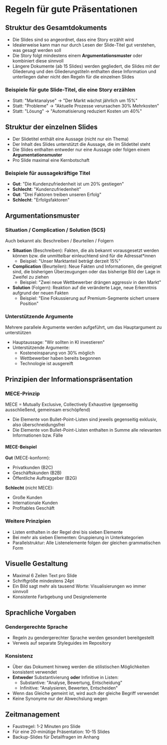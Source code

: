 # Regeln für gute Präsentationen

## Struktur des Gesamtdokuments
* Die Slides sind so angeordnet, dass eine Story erzählt wird
* Idealerweise kann man nur durch Lesen der Slide-Titel gut verstehen, was gesagt werden soll
* Die Story folgt mindestens einem **Argumentationsmuster** oder kombiniert diese sinnvoll
* Längere Dokumente (ab 15 Slides) werden gegliedert, die Slides mit der Gliederung und den Gliederungstiteln enthalten diese Information und unterliegen daher nicht den Regeln für die einzelnen Slides

### Beispiele für gute Slide-Titel, die eine Story erzählen
* Statt: "Marktanalyse" → "Der Markt wächst jährlich um 15%"
* Statt: "Probleme" → "Aktuelle Prozesse verursachen 30% Mehrkosten"
* Statt: "Lösung" → "Automatisierung reduziert Kosten um 40%"

## Struktur der einzelnen Slides
* Der Slidetitel enthält eine Aussage (nicht nur ein Thema)
* Der Inhalt des Slides unterstützt die Aussage, die im Slidetitel steht
* Die Slides enthalten entweder nur eine Aussage oder folgen einem **Argumentationsmuster**
* Pro Slide maximal eine Kernbotschaft

### Beispiele für aussagekräftige Titel
* **Gut**: "Die Kundenzufriedenheit ist um 20% gestiegen"
* **Schlecht**: "Kundenzufriedenheit"
* **Gut**: "Drei Faktoren treiben unseren Erfolg"
* **Schlecht**: "Erfolgsfaktoren"

## Argumentationsmuster

### Situation / Complication / Solution (SCS)
Auch bekannt als: Beschreiben / Beurteilen / Folgern

* **Situation** (Beschreiben): Fakten, die als bekannt vorausgesetzt werden können bzw. die unmittelbar einleuchtend sind für die Adressat*innen
  * Beispiel: "Unser Marktanteil beträgt derzeit 15%"
* **Complication** (Beurteilen): Neue Fakten und Informationen, die geeignet sind, die bisherigen Überzeugungen oder das bisherige Bild der Lage in Zweifel zu ziehen
  * Beispiel: "Zwei neue Wettbewerber drängen aggressiv in den Markt"
* **Solution** (Folgern): Reaktion auf die veränderte Lage, neue Erkenntnis aufgrund der neuen Fakten
  * Beispiel: "Eine Fokussierung auf Premium-Segmente sichert unsere Position"

### Unterstützende Argumente
Mehrere parallele Argumente werden aufgeführt, um das Hauptargument zu unterstützen
* Hauptaussage: "Wir sollten in KI investieren"
* Unterstützende Argumente:
  * Kosteneinsparung von 30% möglich
  * Wettbewerber haben bereits begonnen
  * Technologie ist ausgereift

## Prinzipien der Informationspräsentation

### MECE-Prinzip
MECE = Mutually Exclusive, Collectively Exhaustive (gegenseitig ausschließend, gemeinsam erschöpfend)

* Die Elemente von Bullet-Point-Listen sind jeweils gegenseitig exklusiv, also überschneidungsfrei
* Die Elemente von Bullet-Point-Listen enthalten in Summe alle relevanten Informationen bzw. Fälle

#### MECE-Beispiel
**Gut** (MECE-konform):
* Privatkunden (B2C)
* Geschäftskunden (B2B)
* Öffentliche Auftraggeber (B2G)

**Schlecht** (nicht MECE):
* Große Kunden
* Internationale Kunden
* Profitables Geschäft

### Weitere Prinzipien
* Listen enthalten in der Regel drei bis sieben Elemente
* Bei mehr als sieben Elementen: Gruppierung in Unterkategorien
* Parallelstruktur: Alle Listenelemente folgen der gleichen grammatischen Form

## Visuelle Gestaltung
* Maximal 6 Zeilen Text pro Slide
* Schriftgröße mindestens 24pt
* Ein Bild sagt mehr als tausend Worte: Visualisierungen wo immer sinnvoll
* Konsistente Farbgebung und Designelemente

## Sprachliche Vorgaben

### Gendergerechte Sprache
* Regeln zu gendergerechter Sprache werden gesondert bereitgestellt
* Verweis auf separate Styleguides im Repository

### Konsistenz
* Über das Dokument hinweg werden die stilistischen Möglichkeiten konsistent verwendet
* **Entweder** Substantivierung **oder** Infinitive in Listen:
  * Substantive: "Analyse, Bewertung, Entscheidung"
  * Infinitive: "Analysieren, Bewerten, Entscheiden"
* Wenn das Gleiche gemeint ist, wird auch der gleiche Begriff verwendet
* Keine Synonyme nur der Abwechslung wegen

## Zeitmanagement
* Faustregel: 1-2 Minuten pro Slide
* Für eine 20-minütige Präsentation: 10-15 Slides
* Backup-Slides für Detailfragen im Anhang
